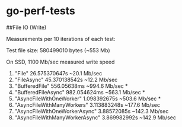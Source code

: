 # go-perf-tests

##File IO (Write)

Measurements per 10 iterations of each test:

Test file size: 580499010 bytes (~553 Mb)

On SSD, 1100 Mb/sec measured write speed
1) "File"                         26.575370647s   ~20.1  Mb/sec
2) "FileAsync"                    45.370138542s   ~12.2  Mb/sec
3) "BufferedFile"                 556.05638ms     ~994.6 Mb/sec *
4) "BufferedFileAsync"            982.054624ms    ~563.1 Mb/sec *
5) "AsyncFileWithOneWorker"       1.098392675s    ~503.6 Mb/sec *
5) "AsyncFileWithManyWorkers"     3.113883248s    ~177.6 Mb/sec
6) "AsyncFileWithOneWorkerAsync"  3.88572085s     ~142.3 Mb/sec
7) "AsyncFileWithManyWorkerAsync" 3.869982992s    ~142.9 Mb/sec